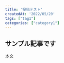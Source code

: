 ```yaml
---
title: '投稿テスト'
createdAt: '2022/05/20'
tags: ["tag1"]
categories: ["category1"]
---
```


## サンプル記事です

本文

